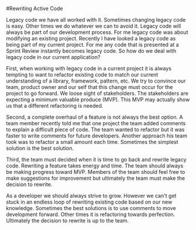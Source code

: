 #Rewriting Active Code

Legacy code we have all worked with it. Sometimes changing legacy code is easy. Other times we do whatever we can to avoid it. Legacy code will always be part of our development process. For me legacy code was about modifying an existing project. Recently I have looked a legacy code as being part of my current project. For me any code that is presented at a Sprint Review instantly becomes legacy code. So how do we deal with legacy code in our current application?
 
First, when working with legacy code in a current project it is always tempting to want to refactor existing code to match our current understanding of a library, framework, pattern, etc. We try to convince our team, product owner and our self that this change must occur for the project to go forward. We loose sight of stakeholders. The stakeholders are expecting a minimum valuable produce (MVP). This MVP may actually show us that a different refactoring is needed. 
 
Second, a complete overhaul of a feature is not always the best option. A team member recently told me that one project the team added comments to explain a difficult piece of code. The team wanted to refactor but it was faster to write comments for future developers. Another approach his team took was to refactor a small amount each time. Sometimes the simplest solution is the best solution. 

Third, the team must decided when it is time to go back and rewrite legacy code. Rewriting a feature takes energy and time. The team should always be making progress toward MVP. Members of the team should feel free to make suggestions for improvement but ultimately the team must make the decision to rewrite.

As a developer we should always strive to grow. However we can't get stuck in an endless loop of rewriting existing code based on our new knowledge. Sometimes the best solutions is to use comments to move development forward. Other times it is refactoring towards perfection. Ultimately the decision to rewrite is up to the team.